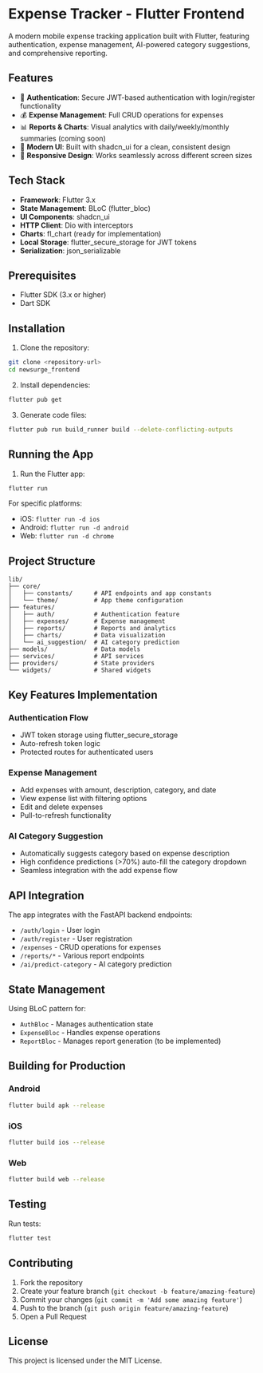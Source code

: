 # Expense Tracker - Flutter Frontend

A modern mobile expense tracking application built with Flutter, featuring authentication, expense management, AI-powered category suggestions, and comprehensive reporting.

## Features

- 🔐 **Authentication**: Secure JWT-based authentication with login/register functionality
- 💰 **Expense Management**: Full CRUD operations for expenses
- 📊 **Reports & Charts**: Visual analytics with daily/weekly/monthly summaries (coming soon)
- 🎨 **Modern UI**: Built with shadcn_ui for a clean, consistent design
- 📱 **Responsive Design**: Works seamlessly across different screen sizes

## Tech Stack

- **Framework**: Flutter 3.x
- **State Management**: BLoC (flutter_bloc)
- **UI Components**: shadcn_ui
- **HTTP Client**: Dio with interceptors
- **Charts**: fl_chart (ready for implementation)
- **Local Storage**: flutter_secure_storage for JWT tokens
- **Serialization**: json_serializable

## Prerequisites

- Flutter SDK (3.x or higher)
- Dart SDK

## Installation

1. Clone the repository:
```bash
git clone <repository-url>
cd newsurge_frontend
```

2. Install dependencies:
```bash
flutter pub get
```

3. Generate code files:
```bash
flutter pub run build_runner build --delete-conflicting-outputs
```

## Running the App

1. Run the Flutter app:
```bash
flutter run
```

For specific platforms:
- iOS: `flutter run -d ios`
- Android: `flutter run -d android`
- Web: `flutter run -d chrome`

## Project Structure

```
lib/
├── core/
│   ├── constants/      # API endpoints and app constants
│   └── theme/          # App theme configuration
├── features/
│   ├── auth/           # Authentication feature
│   ├── expenses/       # Expense management
│   ├── reports/        # Reports and analytics
│   ├── charts/         # Data visualization
│   └── ai_suggestion/  # AI category prediction
├── models/             # Data models
├── services/           # API services
├── providers/          # State providers
└── widgets/            # Shared widgets
```

## Key Features Implementation

### Authentication Flow
- JWT token storage using flutter_secure_storage
- Auto-refresh token logic
- Protected routes for authenticated users

### Expense Management
- Add expenses with amount, description, category, and date
- View expense list with filtering options
- Edit and delete expenses
- Pull-to-refresh functionality

### AI Category Suggestion
- Automatically suggests category based on expense description
- High confidence predictions (>70%) auto-fill the category dropdown
- Seamless integration with the add expense flow

## API Integration

The app integrates with the FastAPI backend endpoints:
- `/auth/login` - User login
- `/auth/register` - User registration
- `/expenses` - CRUD operations for expenses
- `/reports/*` - Various report endpoints
- `/ai/predict-category` - AI category prediction

## State Management

Using BLoC pattern for:
- `AuthBloc` - Manages authentication state
- `ExpenseBloc` - Handles expense operations
- `ReportBloc` - Manages report generation (to be implemented)

## Building for Production

### Android
```bash
flutter build apk --release
```

### iOS
```bash
flutter build ios --release
```

### Web
```bash
flutter build web --release
```

## Testing

Run tests:
```bash
flutter test
```

## Contributing

1. Fork the repository
2. Create your feature branch (`git checkout -b feature/amazing-feature`)
3. Commit your changes (`git commit -m 'Add some amazing feature'`)
4. Push to the branch (`git push origin feature/amazing-feature`)
5. Open a Pull Request

## License

This project is licensed under the MIT License.
